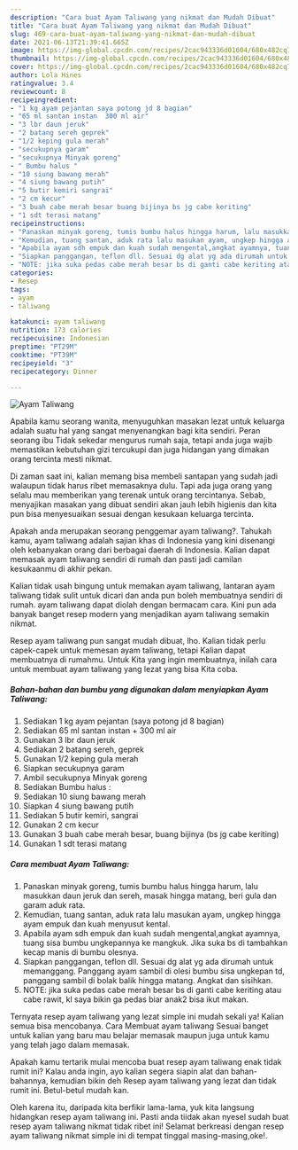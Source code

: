 ```yaml
---
description: "Cara buat Ayam Taliwang yang nikmat dan Mudah Dibuat"
title: "Cara buat Ayam Taliwang yang nikmat dan Mudah Dibuat"
slug: 469-cara-buat-ayam-taliwang-yang-nikmat-dan-mudah-dibuat
date: 2021-06-13T21:39:41.665Z
image: https://img-global.cpcdn.com/recipes/2cac943336d01604/680x482cq70/ayam-taliwang-foto-resep-utama.jpg
thumbnail: https://img-global.cpcdn.com/recipes/2cac943336d01604/680x482cq70/ayam-taliwang-foto-resep-utama.jpg
cover: https://img-global.cpcdn.com/recipes/2cac943336d01604/680x482cq70/ayam-taliwang-foto-resep-utama.jpg
author: Lola Hines
ratingvalue: 3.4
reviewcount: 8
recipeingredient:
- "1 kg ayam pejantan saya potong jd 8 bagian"
- "65 ml santan instan  300 ml air"
- "3 lbr daun jeruk"
- "2 batang sereh geprek"
- "1/2 keping gula merah"
- "secukupnya garam"
- "secukupnya Minyak goreng"
- " Bumbu halus "
- "10 siung bawang merah"
- "4 siung bawang putih"
- "5 butir kemiri sangrai"
- "2 cm kecur"
- "3 buah cabe merah besar buang bijinya bs jg cabe keriting"
- "1 sdt terasi matang"
recipeinstructions:
- "Panaskan minyak goreng, tumis bumbu halus hingga harum, lalu masukkan daun jeruk dan sereh, masak hingga matang, beri gula dan garam aduk rata."
- "Kemudian, tuang santan, aduk rata lalu masukan ayam, ungkep hingga ayam empuk dan kuah menyusut kental."
- "Apabila ayam sdh empuk dan kuah sudah mengental,angkat ayamnya, tuang sisa bumbu ungkepannya ke mangkuk. Jika suka bs di tambahkan kecap manis di bumbu olesnya."
- "Siapkan panggangan, teflon dll. Sesuai dg alat yg ada dirumah untuk memanggang. Panggang ayam sambil di olesi bumbu sisa ungkepan td, panggang sambil di bolak balik hingga matang. Angkat dan sisihkan."
- "NOTE: jika suka pedas cabe merah besar bs di ganti cabe keriting atau cabe rawit, kl saya bikin ga pedas biar anak2 bisa ikut makan."
categories:
- Resep
tags:
- ayam
- taliwang

katakunci: ayam taliwang 
nutrition: 173 calories
recipecuisine: Indonesian
preptime: "PT29M"
cooktime: "PT39M"
recipeyield: "3"
recipecategory: Dinner

---
```



![Ayam Taliwang](https://img-global.cpcdn.com/recipes/2cac943336d01604/680x482cq70/ayam-taliwang-foto-resep-utama.jpg)

Apabila kamu seorang wanita, menyuguhkan masakan lezat untuk keluarga adalah suatu hal yang sangat menyenangkan bagi kita sendiri. Peran seorang ibu Tidak sekedar mengurus rumah saja, tetapi anda juga wajib memastikan kebutuhan gizi tercukupi dan juga hidangan yang dimakan orang tercinta mesti nikmat.

Di zaman  saat ini, kalian memang bisa membeli santapan yang sudah jadi walaupun tidak harus ribet memasaknya dulu. Tapi ada juga orang yang selalu mau memberikan yang terenak untuk orang tercintanya. Sebab, menyajikan masakan yang dibuat sendiri akan jauh lebih higienis dan kita pun bisa menyesuaikan sesuai dengan kesukaan keluarga tercinta. 



Apakah anda merupakan seorang penggemar ayam taliwang?. Tahukah kamu, ayam taliwang adalah sajian khas di Indonesia yang kini disenangi oleh kebanyakan orang dari berbagai daerah di Indonesia. Kalian dapat memasak ayam taliwang sendiri di rumah dan pasti jadi camilan kesukaanmu di akhir pekan.

Kalian tidak usah bingung untuk memakan ayam taliwang, lantaran ayam taliwang tidak sulit untuk dicari dan anda pun boleh membuatnya sendiri di rumah. ayam taliwang dapat diolah dengan bermacam cara. Kini pun ada banyak banget resep modern yang menjadikan ayam taliwang semakin nikmat.

Resep ayam taliwang pun sangat mudah dibuat, lho. Kalian tidak perlu capek-capek untuk memesan ayam taliwang, tetapi Kalian dapat membuatnya di rumahmu. Untuk Kita yang ingin membuatnya, inilah cara untuk membuat ayam taliwang yang lezat yang bisa Kita coba.

<!--inarticleads1-->

##### Bahan-bahan dan bumbu yang digunakan dalam menyiapkan Ayam Taliwang:

1. Sediakan 1 kg ayam pejantan (saya potong jd 8 bagian)
1. Sediakan 65 ml santan instan + 300 ml air
1. Gunakan 3 lbr daun jeruk
1. Sediakan 2 batang sereh, geprek
1. Gunakan 1/2 keping gula merah
1. Siapkan secukupnya garam
1. Ambil secukupnya Minyak goreng
1. Sediakan  Bumbu halus :
1. Sediakan 10 siung bawang merah
1. Siapkan 4 siung bawang putih
1. Sediakan 5 butir kemiri, sangrai
1. Gunakan 2 cm kecur
1. Gunakan 3 buah cabe merah besar, buang bijinya (bs jg cabe keriting)
1. Gunakan 1 sdt terasi matang




<!--inarticleads2-->

##### Cara membuat Ayam Taliwang:

1. Panaskan minyak goreng, tumis bumbu halus hingga harum, lalu masukkan daun jeruk dan sereh, masak hingga matang, beri gula dan garam aduk rata.
1. Kemudian, tuang santan, aduk rata lalu masukan ayam, ungkep hingga ayam empuk dan kuah menyusut kental.
1. Apabila ayam sdh empuk dan kuah sudah mengental,angkat ayamnya, tuang sisa bumbu ungkepannya ke mangkuk. Jika suka bs di tambahkan kecap manis di bumbu olesnya.
1. Siapkan panggangan, teflon dll. Sesuai dg alat yg ada dirumah untuk memanggang. Panggang ayam sambil di olesi bumbu sisa ungkepan td, panggang sambil di bolak balik hingga matang. Angkat dan sisihkan.
1. NOTE: jika suka pedas cabe merah besar bs di ganti cabe keriting atau cabe rawit, kl saya bikin ga pedas biar anak2 bisa ikut makan.




Ternyata resep ayam taliwang yang lezat simple ini mudah sekali ya! Kalian semua bisa mencobanya. Cara Membuat ayam taliwang Sesuai banget untuk kalian yang baru mau belajar memasak maupun juga untuk kamu yang telah jago dalam memasak.

Apakah kamu tertarik mulai mencoba buat resep ayam taliwang enak tidak rumit ini? Kalau anda ingin, ayo kalian segera siapin alat dan bahan-bahannya, kemudian bikin deh Resep ayam taliwang yang lezat dan tidak rumit ini. Betul-betul mudah kan. 

Oleh karena itu, daripada kita berfikir lama-lama, yuk kita langsung hidangkan resep ayam taliwang ini. Pasti anda tiidak akan nyesel sudah buat resep ayam taliwang nikmat tidak ribet ini! Selamat berkreasi dengan resep ayam taliwang nikmat simple ini di tempat tinggal masing-masing,oke!.

